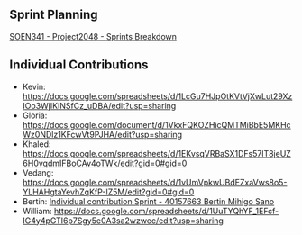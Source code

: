 
## Sprint Planning 

[SOEN341 - Project2048 - Sprints Breakdown](https://docs.google.com/spreadsheets/d/1OhSUleEJP3zJ5e2SQeoxdeZwMQX_Y7t-XH3nX6PoJU8/edit?usp=sharing)

## Individual Contributions

- Kevin: https://docs.google.com/spreadsheets/d/1LcGu7HJpOtKVtVjXwLut29XzIOo3WjIKiNSfCz_uDBA/edit?usp=sharing
- Gloria: https://docs.google.com/document/d/1VkxFQKOZHicQMTMiBbE5MKHcWz0NDlz1KFcwVt9PJHA/edit?usp=sharing
- Khaled: https://docs.google.com/spreadsheets/d/1EKvsqVRBaSX1DFs57lT8jeUZ6H0vqdmIFBoCAv4oTWk/edit?gid=0#gid=0
- Vedang: https://docs.google.com/spreadsheets/d/1vUmVpkwUBdEZxaVws8o5-YLHAHgtaYevhZqKfP-IZ5M/edit?gid=0#gid=0
- Bertin: [Individual contribution Sprint - 40157663 Bertin Mihigo Sano](https://docs.google.com/spreadsheets/d/1Z-h-tQ6vK6P6O0AtdJZ2BDSGmKTBYzHoK-K_ev3toa4/edit?usp=sharing)
- William: https://docs.google.com/spreadsheets/d/1UuTYQhYF_1EFcf-IG4y4pGTI6p7Sgy5e0A3sa2wzwec/edit?usp=sharing

